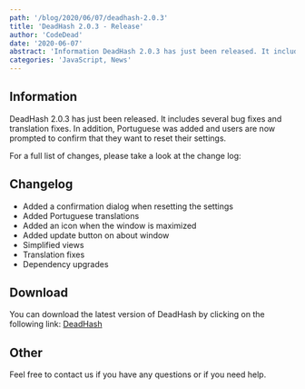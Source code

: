 ```yaml
---
path: '/blog/2020/06/07/deadhash-2.0.3'
title: 'DeadHash 2.0.3 - Release'
author: 'CodeDead'
date: '2020-06-07'
abstract: 'Information DeadHash 2.0.3 has just been released. It includes several bug fixes and translation fixes. In addition, Portuguese was added and users are now prompted to confirm that they want to reset their settings. For a full list of changes, please take a look at...'
categories: 'JavaScript, News'
---
```


## Information

DeadHash 2.0.3 has just been released. It includes several bug fixes and translation fixes. In addition, Portuguese was added and users are now prompted to confirm that they want to reset their settings.

For a full list of changes, please take a look at the change log:

## Changelog

- Added a confirmation dialog when resetting the settings
- Added Portuguese translations
- Added an icon when the window is maximized
- Added update button on about window
- Simplified views
- Translation fixes
- Dependency upgrades

## Download

You can download the latest version of DeadHash by clicking on the following link:
<a href="/software/DeadHash">DeadHash</a>

## Other

Feel free to contact us if you have any questions or if you need help.
